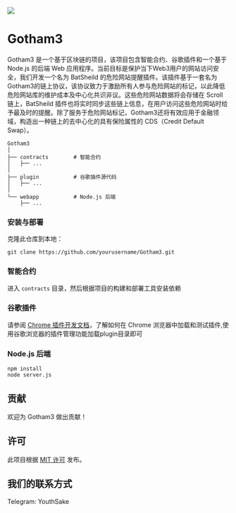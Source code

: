 ![](https://github.com/takiAA/TruthProtocol/blob/main/images/2251682868507_.pic.jpg?raw=true)

# Gotham3
Gotham3 是一个基于区块链的项目，该项目包含智能合约、谷歌插件和一个基于 Node.js 的后端 Web 应用程序。当前目标是保护当下Web3用户的网站访问安全，我们开发一个名为 BatSheild 的危险网站提醒插件。该插件基于一套名为 Gotham3的链上协议，该协议致力于激励所有人参与危险网站的标记，以此降低危险网站库的维护成本及中心化共识非议。这些危险网站数据将会存储在 Scroll 链上，BatSheild 插件也将实时同步这些链上信息，在用户访问这些危险网站时给予最及时的提醒。除了服务于危险网站标记，Gotham3还将有效应用于金融领域，构造出一种链上的去中心化的具有保险属性的 CDS（Credit Default Swap）。

```
Gotham3
│
├── contracts        # 智能合约
│   ├── ...
│
├── plugin           # 谷歌插件源代码
│   ├── ...
│
└── webapp           # Node.js 后端
    ├── ...

```

### 安装与部署

克隆此仓库到本地：

```
git clone https://github.com/yourusername/Gotham3.git
```

### 智能合约

进入 `contracts` 目录，然后根据项目的构建和部署工具安装依赖

### 谷歌插件

请参阅 [Chrome 插件开发文档](https://developer.chrome.com/docs/extensions/mv3/getstarted/)，了解如何在 Chrome 浏览器中加载和测试插件,使用谷歌浏览器的插件管理功能加载plugin目录即可

### Node.js 后端

```
npm install
node server.js
```

## 贡献

欢迎为 Gotham3 做出贡献！

## 许可

此项目根据 [MIT 许可](https://chat.openai.com/LICENSE) 发布。

## 我们的联系方式

Telegram: YouthSake
